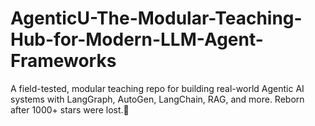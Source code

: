 # AgenticU-The-Modular-Teaching-Hub-for-Modern-LLM-Agent-Frameworks
A field-tested, modular teaching repo for building real-world Agentic AI systems with LangGraph, AutoGen, LangChain, RAG, and more. Reborn after 1000+ stars were lost.🌟
